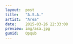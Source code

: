 ```yaml
---
layout:  post
title:   "A.S.A."
artist:  "Area"
date:    2015-03-26 22:33:00
preview: img/asa.jpg
gumid:   Opqub
---
```


<!-- vim: set tw=79 spell spelllang=en: -->
